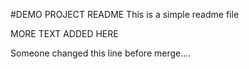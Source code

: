 #DEMO PROJECT README
This is a simple readme file

MORE TEXT ADDED HERE

Someone changed this line before merge....
